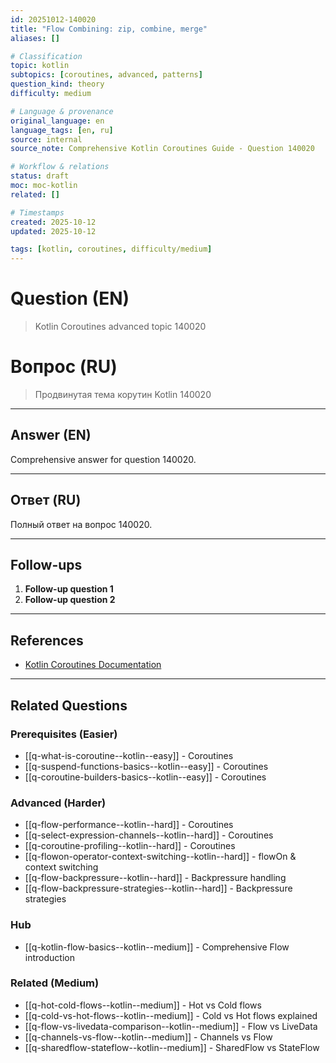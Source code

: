 ```yaml
---
id: 20251012-140020
title: "Flow Combining: zip, combine, merge"
aliases: []

# Classification
topic: kotlin
subtopics: [coroutines, advanced, patterns]
question_kind: theory
difficulty: medium

# Language & provenance
original_language: en
language_tags: [en, ru]
source: internal
source_note: Comprehensive Kotlin Coroutines Guide - Question 140020

# Workflow & relations
status: draft
moc: moc-kotlin
related: []

# Timestamps
created: 2025-10-12
updated: 2025-10-12

tags: [kotlin, coroutines, difficulty/medium]
---
```

# Question (EN)
> Kotlin Coroutines advanced topic 140020

# Вопрос (RU)
> Продвинутая тема корутин Kotlin 140020

---

## Answer (EN)

Comprehensive answer for question 140020.

---

## Ответ (RU)

Полный ответ на вопрос 140020.

---

## Follow-ups

1. **Follow-up question 1**
2. **Follow-up question 2**

---

## References

- [Kotlin Coroutines Documentation](https://kotlinlang.org/docs/coroutines-overview.html)

---

## Related Questions

### Prerequisites (Easier)
- [[q-what-is-coroutine--kotlin--easy]] - Coroutines
- [[q-suspend-functions-basics--kotlin--easy]] - Coroutines
- [[q-coroutine-builders-basics--kotlin--easy]] - Coroutines
### Advanced (Harder)
- [[q-flow-performance--kotlin--hard]] - Coroutines
- [[q-select-expression-channels--kotlin--hard]] - Coroutines
- [[q-coroutine-profiling--kotlin--hard]] - Coroutines
- [[q-flowon-operator-context-switching--kotlin--hard]] - flowOn & context switching
- [[q-flow-backpressure--kotlin--hard]] - Backpressure handling
- [[q-flow-backpressure-strategies--kotlin--hard]] - Backpressure strategies
### Hub
- [[q-kotlin-flow-basics--kotlin--medium]] - Comprehensive Flow introduction

### Related (Medium)
- [[q-hot-cold-flows--kotlin--medium]] - Hot vs Cold flows
- [[q-cold-vs-hot-flows--kotlin--medium]] - Cold vs Hot flows explained
- [[q-flow-vs-livedata-comparison--kotlin--medium]] - Flow vs LiveData
- [[q-channels-vs-flow--kotlin--medium]] - Channels vs Flow
- [[q-sharedflow-stateflow--kotlin--medium]] - SharedFlow vs StateFlow

